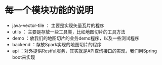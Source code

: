 # 每一个模块功能的说明

- java-vector-tile ： 主要是实现矢量瓦片的程序
- utils ： 主要是存放一些工具类，比如地图切片的工具方法
- demo ：放我们的地图切片的业务demo程序，以及一些测试程序
- backend ：存放Spark实现的地图切片的程序
- api ：对外提供Restful服务，其实就是API查询接口的实现，我们用Spring boot来实现